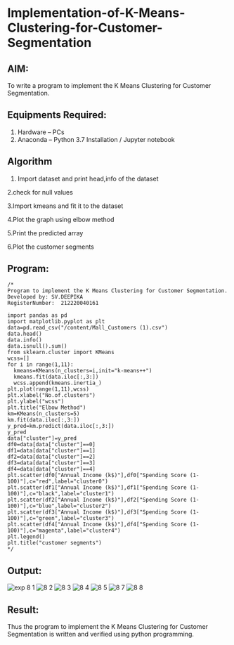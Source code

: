 # Implementation-of-K-Means-Clustering-for-Customer-Segmentation

## AIM:
To write a program to implement the K Means Clustering for Customer Segmentation.

## Equipments Required:
1. Hardware – PCs
2. Anaconda – Python 3.7 Installation / Jupyter notebook

## Algorithm

1. Import dataset and print head,info of the dataset

2.check for null values

3.Import kmeans and fit it to the dataset

4.Plot the graph using elbow method

5.Print the predicted array

6.Plot the customer segments


## Program:
```
/*
Program to implement the K Means Clustering for Customer Segmentation.
Developed by: SV.DEEPIKA
RegisterNumber:  212220040161

import pandas as pd
import matplotlib.pyplot as plt
data=pd.read_csv("/content/Mall_Customers (1).csv")
data.head()
data.info()
data.isnull().sum()
from sklearn.cluster import KMeans
wcss=[]
for i in range(1,11):
  kmeans=KMeans(n_clusters=i,init="k-means++")
  kmeans.fit(data.iloc[:,3:])
  wcss.append(kmeans.inertia_)
plt.plot(range(1,11),wcss)
plt.xlabel("No.of.clusters")
plt.ylabel("wcss")
plt.title("Elbow Method")
km=KMeans(n_clusters=5)
km.fit(data.iloc[:,3:])
y_pred=km.predict(data.iloc[:,3:])
y_pred
data["cluster"]=y_pred
df0=data[data["cluster"]==0]
df1=data[data["cluster"]==1]
df2=data[data["cluster"]==2]
df3=data[data["cluster"]==3]
df4=data[data["cluster"]==4]
plt.scatter(df0["Annual Income (k$)"],df0["Spending Score (1-100)"],c="red",label="cluster0")
plt.scatter(df1["Annual Income (k$)"],df1["Spending Score (1-100)"],c="black",label="cluster1")
plt.scatter(df2["Annual Income (k$)"],df2["Spending Score (1-100)"],c="blue",label="cluster2")
plt.scatter(df3["Annual Income (k$)"],df3["Spending Score (1-100)"],c="green",label="cluster3")
plt.scatter(df4["Annual Income (k$)"],df4["Spending Score (1-100)"],c="magenta",label="cluster4")
plt.legend()
plt.title("customer segments")
*/
```

## Output:
![exp 8 1](https://user-images.githubusercontent.com/114275126/204444936-5fcb3bff-3834-4689-a3fe-3beb2258692a.PNG)
![8 2](https://user-images.githubusercontent.com/114275126/204450727-0abde376-1175-4eec-861d-51e6e0d66402.PNG)
![8 3](https://user-images.githubusercontent.com/114275126/204450756-e83df710-c358-4c8e-b089-a498da99a12f.PNG)
![8 4](https://user-images.githubusercontent.com/114275126/204450802-61b4453c-f4e9-4780-ae09-7642fb6a2725.PNG)
![8 5](https://user-images.githubusercontent.com/114275126/204450830-c3a3bb56-11c7-462a-8f75-945ec775d26e.PNG)
![8 7](https://user-images.githubusercontent.com/114275126/204451193-c7713bac-ffc7-4724-90f1-6d7ad16559e5.PNG)
![8 8](https://user-images.githubusercontent.com/114275126/204451197-72a05385-13be-4c36-871a-e6b36e01e6c8.PNG)


## Result:
Thus the program to implement the K Means Clustering for Customer Segmentation is written and verified using python programming.
